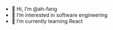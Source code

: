 - 👋 Hi, I’m @ah-fang
- 👀 I’m interested in software engineering
- 🌱 I’m currently learning React


<!-- 💞️ I’m looking to collaborate on ...
- 📫 How to reach me ...

ah-fang/ah-fang is a ✨ special ✨ repository because its `README.md` (this file) appears on your GitHub profile.
You can click the Preview link to take a look at your changes.
--->
